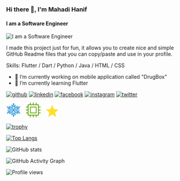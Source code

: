 ### Hi there 👋, I'm Mahadi Hanif
#### I am a Software Engineer
![I am a Software Engineer](https://media-exp1.licdn.com/dms/image/C5603AQFRoKbjh6FtJA/profile-displayphoto-shrink_200_200/0/1634710856987?e=1648080000&v=beta&t=sHA0zsw6tiwsU0DChlT5IYlk5gp92CFhm0-UwLRmZ78)

I made this project just for fun, it allows you to create nice and simple GitHub Readme files that you can copy/paste and use in your profile.

Skills: Flutter / Dart / Python / Java / HTML / CSS

- 🔭 I’m currently working on mobile application called "DrugBox" 
- 🌱 I’m currently learning Flutter 


[<img src='https://cdn.jsdelivr.net/npm/simple-icons@3.0.1/icons/github.svg' alt='github' height='40'>](https://github.com/mahadihanif)  [<img src='https://cdn.jsdelivr.net/npm/simple-icons@3.0.1/icons/linkedin.svg' alt='linkedin' height='40'>](https://www.linkedin.com/in/mahadihanif/)  [<img src='https://cdn.jsdelivr.net/npm/simple-icons@3.0.1/icons/facebook.svg' alt='facebook' height='40'>](https://www.facebook.com/mahadihasanhanif)  [<img src='https://cdn.jsdelivr.net/npm/simple-icons@3.0.1/icons/instagram.svg' alt='instagram' height='40'>](https://www.instagram.com/mahadi_hanif/)  [<img src='https://cdn.jsdelivr.net/npm/simple-icons@3.0.1/icons/twitter.svg' alt='twitter' height='40'>](https://twitter.com/mahadihanif_)  

<a href='https://archiveprogram.github.com/'><img src='https://raw.githubusercontent.com/acervenky/animated-github-badges/master/assets/acbadge.gif' width='40' height='40'></a> <a href='https://docs.github.com/en/developers'><img src='https://raw.githubusercontent.com/acervenky/animated-github-badges/master/assets/devbadge.gif' width='40' height='40'></a> <a href='https://stars.github.com/'><img src='https://raw.githubusercontent.com/acervenky/animated-github-badges/master/assets/starbadge.gif' width='35' height='35'></a> 

[![trophy](https://github-profile-trophy.vercel.app/?username=mahadihanif)](https://github.com/ryo-ma/github-profile-trophy)

[![Top Langs](https://github-readme-stats.vercel.app/api/top-langs/?username=mahadihanif)](https://github.com/anuraghazra/github-readme-stats)

![GitHub stats](https://github-readme-stats.vercel.app/api?username=mahadihanif&show_icons=true)  

![GitHub Activity Graph](https://activity-graph.herokuapp.com/graph?username=mahadihanif)  

![Profile views](https://gpvc.arturio.dev/mahadihanif)  
